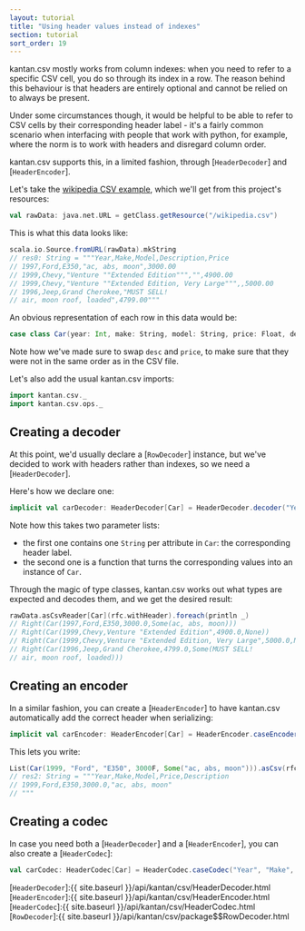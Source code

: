 ```yaml
---
layout: tutorial
title: "Using header values instead of indexes"
section: tutorial
sort_order: 19
---
```

kantan.csv mostly works from column indexes: when you need to refer to a specific CSV cell, you do so through its
index in a row. The reason behind this behaviour is that headers are entirely optional and cannot be relied on to always
be present.

Under some circumstances though, it would be helpful to be able to refer to CSV cells by their corresponding header
label - it's a fairly common scenario when interfacing with people that work with python, for example, where the norm
is to work with headers and disregard column order.

kantan.csv supports this, in a limited fashion, through [`HeaderDecoder`] and [`HeaderEncoder`].

Let's take the [wikipedia CSV example](https://en.wikipedia.org/wiki/Comma-separated_values#Example), which
we'll get from this project's resources:

```scala
val rawData: java.net.URL = getClass.getResource("/wikipedia.csv")
```

This is what this data looks like:

```scala
scala.io.Source.fromURL(rawData).mkString
// res0: String = """Year,Make,Model,Description,Price
// 1997,Ford,E350,"ac, abs, moon",3000.00
// 1999,Chevy,"Venture ""Extended Edition""","",4900.00
// 1999,Chevy,"Venture ""Extended Edition, Very Large""",,5000.00
// 1996,Jeep,Grand Cherokee,"MUST SELL!
// air, moon roof, loaded",4799.00"""
```

An obvious representation of each row in this data would be:

```scala
case class Car(year: Int, make: String, model: String, price: Float, desc: Option[String])
```

Note how we've made sure to swap `desc` and `price`, to make sure that they were not in the same order as in the CSV
file.

Let's also add the usual kantan.csv imports:

```scala
import kantan.csv._
import kantan.csv.ops._
```

## Creating a decoder

At this point, we'd usually declare a [`RowDecoder`] instance, but we've decided to work with headers rather than
indexes, so we need a [`HeaderDecoder`].

Here's how we declare one:

```scala
implicit val carDecoder: HeaderDecoder[Car] = HeaderDecoder.decoder("Year", "Make", "Model", "Price", "Description")(Car.apply _)
```

Note how this takes two parameter lists:

* the first one contains one `String` per attribute in `Car`: the corresponding header label.
* the second one is a function that turns the corresponding values into an instance of `Car`.

Through the magic of type classes, kantan.csv works out what types are expected and decodes them, and we get the
desired result:

```scala
rawData.asCsvReader[Car](rfc.withHeader).foreach(println _)
// Right(Car(1997,Ford,E350,3000.0,Some(ac, abs, moon)))
// Right(Car(1999,Chevy,Venture "Extended Edition",4900.0,None))
// Right(Car(1999,Chevy,Venture "Extended Edition, Very Large",5000.0,None))
// Right(Car(1996,Jeep,Grand Cherokee,4799.0,Some(MUST SELL!
// air, moon roof, loaded)))
```

## Creating an encoder

In a similar fashion, you can create a [`HeaderEncoder`] to have kantan.csv automatically add the correct header when
serializing:

```scala
implicit val carEncoder: HeaderEncoder[Car] = HeaderEncoder.caseEncoder("Year", "Make", "Model", "Price", "Description")(Car.unapply _)
```

This lets you write:

```scala
List(Car(1999, "Ford", "E350", 3000F, Some("ac, abs, moon"))).asCsv(rfc.withHeader)
// res2: String = """Year,Make,Model,Price,Description
// 1999,Ford,E350,3000.0,"ac, abs, moon"
// """
```

## Creating a codec

In case you need both a [`HeaderDecoder`] and a [`HeaderEncoder`], you can also create a [`HeaderCodec`]:

```scala
val carCodec: HeaderCodec[Car] = HeaderCodec.caseCodec("Year", "Make", "Model", "Price", "Description")(Car.apply _)(Car.unapply _)
```

[`HeaderDecoder`]:{{ site.baseurl }}/api/kantan/csv/HeaderDecoder.html
[`HeaderEncoder`]:{{ site.baseurl }}/api/kantan/csv/HeaderEncoder.html
[`HeaderCodec`]:{{ site.baseurl }}/api/kantan/csv/HeaderCodec.html
[`RowDecoder`]:{{ site.baseurl }}/api/kantan/csv/package$$RowDecoder.html
